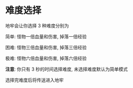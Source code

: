 # 难度选择

地牢会让你选择 3 种难度分别为

简单: 怪物一倍血量和伤害, 掉落一倍经验

困难: 怪物三倍血量和伤害, 掉落三倍经验

极难: 怪物六倍血量和伤害, 掉落六倍经验

**注意**: 你只有 3 秒的时间选择难度, 未选择难度默认为简单模式

选择完难度后将传送进入地牢